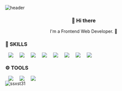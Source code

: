 ![header](https://capsule-render.vercel.app/api?type=wave&color=auto&height=300&section=header&text=capsule%20render&fontSize=90)
<h3 align="center"> 👋 Hi there </h3>
<p align="center">
I'm a Frontend Web Developer. 🌱
</p>

### 💪 SKILLS
<div style= "display: flex">
  <img src ="https://img.shields.io/badge/-HTML5-orange?&style=for-the-badge&logo=HTML5&logoColor=white" style= "height: auto; margin-left: 10px; margin-right :    10px"/>
<img src ="https://img.shields.io/badge/-CSS3-9cf?&style=for-the-badge&logo=CSS3&logoColor=white" style= "height: auto; margin-left: 10px; margin-right : 10px"/>
<img src ="https://img.shields.io/badge/-JavaScript-F7DF1E?&style=for-the-badge&logo=JavaScript&logoColor=white" style= "height: auto; margin-left: 10px; margin-right : 10px"/>
<img src ="https://img.shields.io/badge/-React-61DAFB?&style=for-the-badge&logo=React&logoColor=white" style= "height: auto; margin-left: 10px; margin-right : 10px"/>
<img src ="https://img.shields.io/badge/-Scss-ff69b4?&style=for-the-badge&logo=Scopus&logoColor=white" style= "height: auto; margin-left: 10px; margin-right : 10px"/>
 <img src ="https://img.shields.io/badge/-styled--components-ff96b4?&style=for-the-badge&logo=styled-components&logoColor=white" style= "height: auto; margin-left: 10px; margin-right : 10px"/>
  <img src ="https://img.shields.io/badge/-TypeScript-informational?&style=for-the-badge&logo=TypeScript&logoColor=white" style= "height: auto; margin-left: 10px; margin-right :    10px"/>  
  <img src ="https://img.shields.io/badge/-tailwind--css-06B6D4?style=for-the-badge&logo=Tailwind-CSS&logoColor=white" style= "height: auto; margin-left: 10px; margin-right :    10px"/>

</div>

### ⚙️ TOOLS
<div style= "display: flex">
  <img src ="https://img.shields.io/badge/-Git-F05032?&style=for-the-badge&logo=Git&logoColor=white" style= "height: auto; margin-left: 10px; margin-right : 10px"/>
    <img src ="https://img.shields.io/badge/-Visual Studio Code-007ACC?&style=for-the-badge&logo=Visual Studio Code&logoColor=white" style= "height: auto; margin-left: 10px; margin-right : 10px"/>
  <img src ="https://img.shields.io/badge/-Amazon AWS-232F3E?&style=for-the-badge&logo=Amazon AWS&logoColor=white" style= "height: auto; margin-left: 10px; margin-right : 10px"/>
</div>

<img align="center" src="https://github-readme-stats.vercel.app/api/top-langs?username=ssxst31&show_icons=true&locale=en&layout=compact" alt="ssxst31" />
